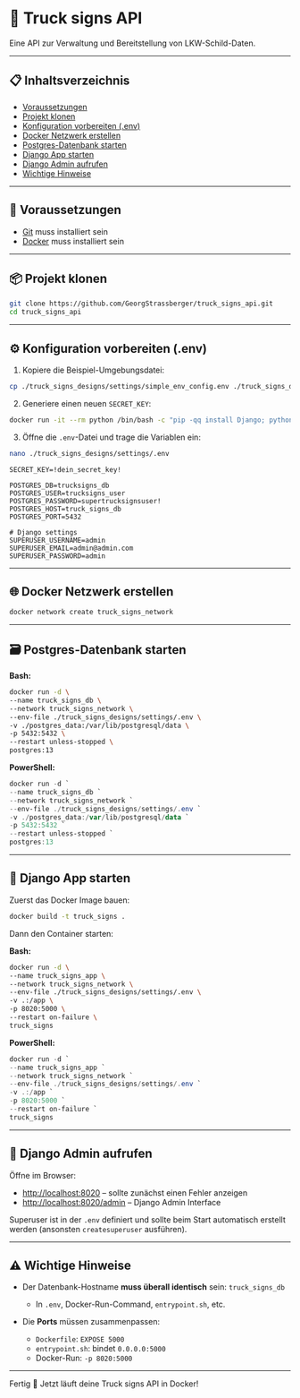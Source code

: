 # 🚛 Truck signs API

Eine API zur Verwaltung und Bereitstellung von LKW-Schild-Daten.

---

## 📋 Inhaltsverzeichnis

- [Voraussetzungen](#voraussetzungen)
- [Projekt klonen](#projekt-klonen)
- [Konfiguration vorbereiten (.env)](#konfiguration-vorbereiten-env)
- [Docker Netzwerk erstellen](#docker-netzwerk-erstellen)
- [Postgres-Datenbank starten](#postgres-datenbank-starten)
- [Django App starten](#django-app-starten)
- [Django Admin aufrufen](#django-admin-aufrufen)
- [Wichtige Hinweise](#wichtige-hinweise)

---

## 🧰 Voraussetzungen

- [Git](https://git-scm.com/) muss installiert sein
- [Docker](https://www.docker.com/) muss installiert sein

---

## 📦 Projekt klonen

```bash
git clone https://github.com/GeorgStrassberger/truck_signs_api.git
cd truck_signs_api
```

---

## ⚙️ Konfiguration vorbereiten (.env)

1. Kopiere die Beispiel-Umgebungsdatei:

```bash
cp ./truck_signs_designs/settings/simple_env_config.env ./truck_signs_designs/settings/.env
```

2. Generiere einen neuen `SECRET_KEY`:

```bash
docker run -it --rm python /bin/bash -c "pip -qq install Django; python -c 'from django.core.management.utils import get_random_secret_key; print(get_random_secret_key())'"
```

3. Öffne die `.env`-Datei und trage die Variablen ein:

```bash
nano ./truck_signs_designs/settings/.env
```

```env
SECRET_KEY=!dein_secret_key!

POSTGRES_DB=trucksigns_db
POSTGRES_USER=trucksigns_user
POSTGRES_PASSWORD=supertrucksignsuser!
POSTGRES_HOST=truck_signs_db
POSTGRES_PORT=5432

# Django settings
SUPERUSER_USERNAME=admin
SUPERUSER_EMAIL=admin@admin.com
SUPERUSER_PASSWORD=admin
```

---

## 🌐 Docker Netzwerk erstellen

```bash
docker network create truck_signs_network
```

---

## 🗃️ Postgres-Datenbank starten

**Bash:**

```bash
docker run -d \
--name truck_signs_db \
--network truck_signs_network \
--env-file ./truck_signs_designs/settings/.env \
-v ./postgres_data:/var/lib/postgresql/data \
-p 5432:5432 \
--restart unless-stopped \
postgres:13
```

**PowerShell:**

```powershell
docker run -d `
--name truck_signs_db `
--network truck_signs_network `
--env-file ./truck_signs_designs/settings/.env `
-v ./postgres_data:/var/lib/postgresql/data `
-p 5432:5432 `
--restart unless-stopped `
postgres:13
```

---

## 🚀 Django App starten

Zuerst das Docker Image bauen:

```bash
docker build -t truck_signs .
```

Dann den Container starten:

**Bash:**

```bash
docker run -d \
--name truck_signs_app \
--network truck_signs_network \
--env-file ./truck_signs_designs/settings/.env \
-v .:/app \
-p 8020:5000 \
--restart on-failure \
truck_signs
```

**PowerShell:**

```powershell
docker run -d `
--name truck_signs_app `
--network truck_signs_network `
--env-file ./truck_signs_designs/settings/.env `
-v .:/app `
-p 8020:5000 `
--restart on-failure `
truck_signs
```

---

## 🔐 Django Admin aufrufen

Öffne im Browser:

- [http://localhost:8020](http://localhost:8020) – sollte zunächst einen Fehler anzeigen
- [http://localhost:8020/admin](http://localhost:8020/admin) – Django Admin Interface

Superuser ist in der `.env` definiert und sollte beim Start automatisch erstellt werden (ansonsten `createsuperuser` ausführen).

---

## ⚠️ Wichtige Hinweise

- Der Datenbank-Hostname **muss überall identisch** sein: `truck_signs_db`

  - In `.env`, Docker-Run-Command, `entrypoint.sh`, etc.

- Die **Ports** müssen zusammenpassen:
  - `Dockerfile`: `EXPOSE 5000`
  - `entrypoint.sh`: bindet `0.0.0.0:5000`
  - Docker-Run: `-p 8020:5000`

---

Fertig 🎉 Jetzt läuft deine Truck signs API in Docker!
